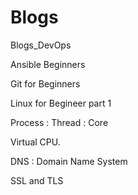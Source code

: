 # Blogs
Blogs_DevOps

Ansible Beginners 

Git for Beginners 

Linux for Begineer part 1 

Process : Thread : Core

Virtual CPU.

DNS : Domain Name System

SSL and TLS
